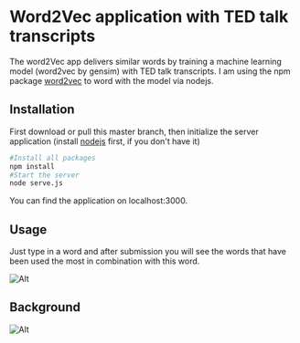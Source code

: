# Word2Vec application with TED talk transcripts

The word2Vec app delivers similar words by training a machine learning model (word2vec by gensim) with TED talk transcripts. I am using the npm package [word2vec](https://www.npmjs.com/package/word2vec) to word with the model via nodejs. 

## Installation

First download or pull this master branch, then initialize the server application (install [nodejs](https://nodejs.org/en/) first, if you don't have it)

```bash
#Install all packages
npm install 
#Start the server
node serve.js
```

You can find the application on localhost:3000. 

## Usage

Just type in a word and after submission you will see the words that have been used the most in combination with this word. 


![Alt](https://i.imgur.com/82bizkZ.gif)

## Background
![Alt](https://i.imgur.com/3yLPwkz.png)
